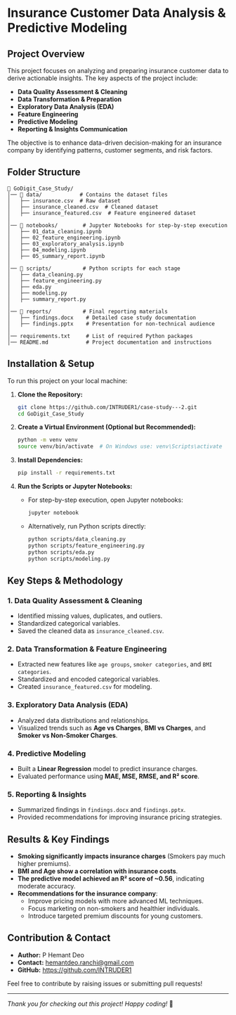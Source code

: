 # Insurance Customer Data Analysis & Predictive Modeling

## Project Overview
This project focuses on analyzing and preparing insurance customer data to derive actionable insights. The key aspects of the project include:
- **Data Quality Assessment & Cleaning**
- **Data Transformation & Preparation**
- **Exploratory Data Analysis (EDA)**
- **Feature Engineering**
- **Predictive Modeling**
- **Reporting & Insights Communication**

The objective is to enhance data-driven decision-making for an insurance company by identifying patterns, customer segments, and risk factors.

## Folder Structure
```
📂 GoDigit_Case_Study/
│── 📂 data/            # Contains the dataset files
│   ├── insurance.csv  # Raw dataset
│   ├── insurance_cleaned.csv  # Cleaned dataset
│   ├── insurance_featured.csv  # Feature engineered dataset
│
│── 📂 notebooks/        # Jupyter Notebooks for step-by-step execution
│   ├── 01_data_cleaning.ipynb
│   ├── 02_feature_engineering.ipynb
│   ├── 03_exploratory_analysis.ipynb
│   ├── 04_modeling.ipynb
│   ├── 05_summary_report.ipynb
│
│── 📂 scripts/          # Python scripts for each stage
│   ├── data_cleaning.py
│   ├── feature_engineering.py
│   ├── eda.py
│   ├── modeling.py
│   ├── summary_report.py
│
│── 📂 reports/          # Final reporting materials
│   ├── findings.docx    # Detailed case study documentation
│   ├── findings.pptx    # Presentation for non-technical audience
│
│── requirements.txt     # List of required Python packages
│── README.md            # Project documentation and instructions
```

## Installation & Setup
To run this project on your local machine:

1. **Clone the Repository:**
   ```bash
   git clone https://github.com/INTRUDER1/case-study---2.git
   cd GoDigit_Case_Study
   ```

2. **Create a Virtual Environment (Optional but Recommended):**
   ```bash
   python -m venv venv
   source venv/bin/activate  # On Windows use: venv\Scripts\activate
   ```

3. **Install Dependencies:**
   ```bash
   pip install -r requirements.txt
   ```

4. **Run the Scripts or Jupyter Notebooks:**
   - For step-by-step execution, open Jupyter notebooks:
     ```bash
     jupyter notebook
     ```
   - Alternatively, run Python scripts directly:
     ```bash
     python scripts/data_cleaning.py
     python scripts/feature_engineering.py
     python scripts/eda.py
     python scripts/modeling.py
     ```

## Key Steps & Methodology
### 1. Data Quality Assessment & Cleaning
- Identified missing values, duplicates, and outliers.
- Standardized categorical variables.
- Saved the cleaned data as `insurance_cleaned.csv`.

### 2. Data Transformation & Feature Engineering
- Extracted new features like `age groups`, `smoker categories`, and `BMI categories`.
- Standardized and encoded categorical variables.
- Created `insurance_featured.csv` for modeling.

### 3. Exploratory Data Analysis (EDA)
- Analyzed data distributions and relationships.
- Visualized trends such as **Age vs Charges**, **BMI vs Charges**, and **Smoker vs Non-Smoker Charges**.

### 4. Predictive Modeling
- Built a **Linear Regression** model to predict insurance charges.
- Evaluated performance using **MAE, MSE, RMSE, and R² score**.

### 5. Reporting & Insights
- Summarized findings in `findings.docx` and `findings.pptx`.
- Provided recommendations for improving insurance pricing strategies.

## Results & Key Findings
- **Smoking significantly impacts insurance charges** (Smokers pay much higher premiums).
- **BMI and Age show a correlation with insurance costs**.
- **The predictive model achieved an R² score of ~0.56**, indicating moderate accuracy.
- **Recommendations for the insurance company**:
  - Improve pricing models with more advanced ML techniques.
  - Focus marketing on non-smokers and healthier individuals.
  - Introduce targeted premium discounts for young customers.

## Contribution & Contact
- **Author:** P Hemant Deo
- **Contact:** hemantdeo.ranchi@gmail.com
- **GitHub:** https://github.com/INTRUDER1

Feel free to contribute by raising issues or submitting pull requests!

---
*Thank you for checking out this project! Happy coding!* 🚀

